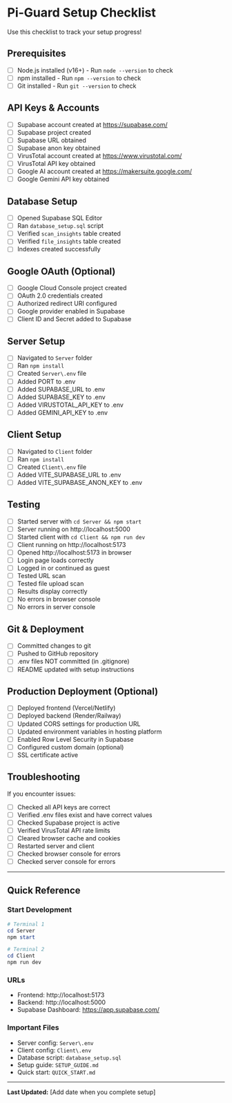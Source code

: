 # Pi-Guard Setup Checklist

Use this checklist to track your setup progress!

## Prerequisites
- [ ] Node.js installed (v16+) - Run `node --version` to check
- [ ] npm installed - Run `npm --version` to check
- [ ] Git installed - Run `git --version` to check

## API Keys & Accounts
- [ ] Supabase account created at https://supabase.com/
- [ ] Supabase project created
- [ ] Supabase URL obtained
- [ ] Supabase anon key obtained
- [ ] VirusTotal account created at https://www.virustotal.com/
- [ ] VirusTotal API key obtained
- [ ] Google AI account created at https://makersuite.google.com/
- [ ] Google Gemini API key obtained

## Database Setup
- [ ] Opened Supabase SQL Editor
- [ ] Ran `database_setup.sql` script
- [ ] Verified `scan_insights` table created
- [ ] Verified `file_insights` table created
- [ ] Indexes created successfully

## Google OAuth (Optional)
- [ ] Google Cloud Console project created
- [ ] OAuth 2.0 credentials created
- [ ] Authorized redirect URI configured
- [ ] Google provider enabled in Supabase
- [ ] Client ID and Secret added to Supabase

## Server Setup
- [ ] Navigated to `Server` folder
- [ ] Ran `npm install`
- [ ] Created `Server\.env` file
- [ ] Added PORT to .env
- [ ] Added SUPABASE_URL to .env
- [ ] Added SUPABASE_KEY to .env
- [ ] Added VIRUSTOTAL_API_KEY to .env
- [ ] Added GEMINI_API_KEY to .env

## Client Setup
- [ ] Navigated to `Client` folder
- [ ] Ran `npm install`
- [ ] Created `Client\.env` file
- [ ] Added VITE_SUPABASE_URL to .env
- [ ] Added VITE_SUPABASE_ANON_KEY to .env

## Testing
- [ ] Started server with `cd Server && npm start`
- [ ] Server running on http://localhost:5000
- [ ] Started client with `cd Client && npm run dev`
- [ ] Client running on http://localhost:5173
- [ ] Opened http://localhost:5173 in browser
- [ ] Login page loads correctly
- [ ] Logged in or continued as guest
- [ ] Tested URL scan
- [ ] Tested file upload scan
- [ ] Results display correctly
- [ ] No errors in browser console
- [ ] No errors in server console

## Git & Deployment
- [ ] Committed changes to git
- [ ] Pushed to GitHub repository
- [ ] .env files NOT committed (in .gitignore)
- [ ] README updated with setup instructions

## Production Deployment (Optional)
- [ ] Deployed frontend (Vercel/Netlify)
- [ ] Deployed backend (Render/Railway)
- [ ] Updated CORS settings for production URL
- [ ] Updated environment variables in hosting platform
- [ ] Enabled Row Level Security in Supabase
- [ ] Configured custom domain (optional)
- [ ] SSL certificate active

## Troubleshooting
If you encounter issues:
- [ ] Checked all API keys are correct
- [ ] Verified .env files exist and have correct values
- [ ] Checked Supabase project is active
- [ ] Verified VirusTotal API rate limits
- [ ] Cleared browser cache and cookies
- [ ] Restarted server and client
- [ ] Checked browser console for errors
- [ ] Checked server console for errors

---

## Quick Reference

### Start Development
```powershell
# Terminal 1
cd Server
npm start

# Terminal 2
cd Client
npm run dev
```

### URLs
- Frontend: http://localhost:5173
- Backend: http://localhost:5000
- Supabase Dashboard: https://app.supabase.com/

### Important Files
- Server config: `Server\.env`
- Client config: `Client\.env`
- Database script: `database_setup.sql`
- Setup guide: `SETUP_GUIDE.md`
- Quick start: `QUICK_START.md`

---

**Last Updated:** [Add date when you complete setup]
